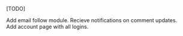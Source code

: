 [TODO]

Add email follow module. Recieve notifications on comment updates.  
Add account page with all logins.


